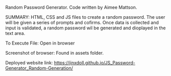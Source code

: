 Random Password Generator. Code written by Aimee Mattson.

SUMMARY:
HTML, CSS and JS files to create a random password. The user will be given a series of prompts and cofirms. Once data is collected and input is validated, a random password wil be generated and dioplayed in the text area.


To Execute File:
Open in browser



Screenshot of browser:
Found in assets folder. 

Deployed website link:
https://jinxdoll.github.io/JS_Password-Generator_Random-Generation/